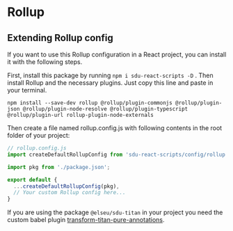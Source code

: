 # Rollup

## Extending Rollup config
If you want to use this Rollup configuration in a React project, you can install it with the following steps.

First, install this package by running `npm i sdu-react-scripts -D` .
Then install Rollup and the necessary plugins. Just copy this line and paste in your terminal.
```
npm install --save-dev rollup @rollup/plugin-commonjs @rollup/plugin-json @rollup/plugin-node-resolve @rollup/plugin-typescript @rollup/plugin-url rollup-plugin-node-externals
```

Then create a file named rollup.config.js with following contents in the root folder of your project:
```javascript
// rollup.config.js
import createDefaultRollupConfig from 'sdu-react-scripts/config/rollup'

import pkg from './package.json';

export default {
  ...createDefaultRollupConfig(pkg),
  // Your custom Rollup config here...
}
```

If you are using the package `@elseu/sdu-titan` in your project you need the custom babel plugin [transform-titan-pure-annotations](../../plugins/babel/README.md).

